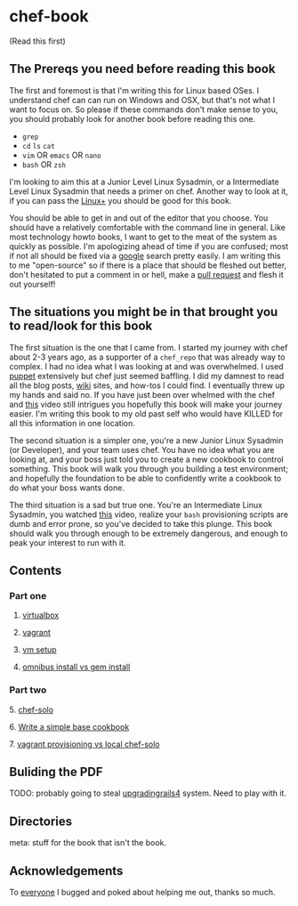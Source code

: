 chef-book
=========
(Read this first)

The Prereqs you need before reading this book
----------------------------------------------
The first and foremost is that I'm writing this for Linux based OSes. I understand chef can can run on Windows and OSX, but that's not what I want to focus on.
So please if these commands don't make sense to you, you should probably look for another book before reading this one.

- `grep`
- `cd` `ls` `cat`
- `vim` OR `emacs` OR `nano`
- `bash` OR `zsh`

I'm looking to aim this at a Junior Level Linux Sysadmin, or a Intermediate Level Linux Sysadmin that needs a primer on chef. Another way to look at it, if you can pass the [Linux+](http://certification.comptia.org/getCertified/certifications/linux.aspx) you should be good for this book.

You should be able to get in and out of the editor that you choose. You should have a relatively comfortable with the command line in general.
Like most technology howto books, I want to get to the meat of the system as quickly as possible. I'm apologizing ahead of time if you are confused; most if not all should be fixed via a [google](http://lmgtfy.com/) search pretty easily.
I am writing this to me "open-source" so if there is a place that should be fleshed out better, don't hesitated to put a comment in or hell, make a [pull request](https://github.com/jjasghar/chef-book/pulls) and flesh it out yourself!

The situations you might be in that brought you to read/look for this book
--------------------------------------------------------------------------
The first situation is the one that I came from.  I started my journey with chef about 2-3 years ago, as a supporter of a `chef_repo` that was already way to complex. I had no idea what I was looking at and was overwhelmed. I used [puppet](http://puppetlabs.com/) extensively but chef just seemed baffling. I did my damnest to read all the blog posts, [wiki](https://wiki.opscode.com/display/chef/Home) sites, and how-tos I could find. I eventually threw up my hands and said no. If you have just been over whelmed with the chef and [this](http://www.youtube.com/watch?v=UpHKVkLDBtU) video still intrigues you hopefully this book will make your journey easier. I'm writing this book to my old past self who would have KILLED for all this information in one location.

The second situation is a simpler one, you're a new Junior Linux Sysadmin (or Developer), and your team uses chef. You have no idea what you are looking at, and your boss just told you to create a new cookbook to control something. This book will walk you through you building a test environment; and hopefully the foundation to be able to confidently write a cookbook to do what your boss wants done.

The third situation is a sad but true one. You're an Intermediate Linux Sysadmin, you watched [this](http://www.youtube.com/watch?v=UpHKVkLDBtU) video, realize your `bash` provisioning scripts are dumb and error prone, so you've decided to take this plunge. This book should walk you through enough to be extremely dangerous, and enough to peak your interest to run with it.

Contents
--------

### Part one

1. [virtualbox](part1/1-virtualbox.md)

2. [vagrant](part1/2-vagrant.md)

3. [vm setup](part1/3-vm-setup.md)

4. [omnibus install vs gem install](part1/4-omnibus-install-vs-gem-install.md)

### Part two

5\. [chef-solo](part2/5-chef-solo.md) 

6\. [Write a simple base cookbook](part2/6-write-simple-base-cookbook.md) 

7\. [vagrant provisioning vs local chef-solo](part2/7-vagrant-provisioning-vs-local-chef-solo.md) 

Buliding the PDF
----------------
TODO: probably going to steal [upgradingrails4](https://github.com/alindeman/upgradingtorails4) system. Need to play with it.

Directories
-----------
meta: stuff for the book that isn't the book.

Acknowledgements
----------------
To [everyone](meta/acknowledgements.md) I bugged and poked about helping me out, thanks so much. 

